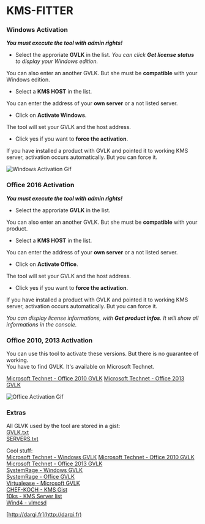 # KMS-FITTER

### Windows Activation

_**You must execute the tool with admin rights!**_

* Select the approriate **GVLK** in the list. *You can click **Get license status** to display your Windows edition.*

You can also enter an another GVLK. But she must be **compatible** with your Windows edition.
* Select a **KMS HOST** in the list.

You can enter the address of your **own server** or a not listed server.
* Click on **Activate Windows**.

The tool will set your GVLK and the host address.
* Click yes if you want to **force the activation**.

If you have installed a product with GVLK and pointed it to working KMS server, activation occurs automatically.
But you can force it.

![Windows Activation Gif](https://i.imgur.com/RXQpjP6.gif)

### Office 2016 Activation

_**You must execute the tool with admin rights!**_

* Select the approriate **GVLK** in the list.

You can also enter an another GVLK. But she must be **compatible** with your product.
* Select a **KMS HOST** in the list.

You can enter the address of your **own server** or a not listed server.
* Click on **Activate Office**.

The tool will set your GVLK and the host address.
* Click yes if you want to **force the activation**.

If you have installed a product with GVLK and pointed it to working KMS server, activation occurs automatically.
But you can force it.

_You can display license informations, with **Get product infos**. It will show all informations in the console._

### Office 2010, 2013 Activation

You can use this tool to activate these versions. But there is no guarantee of working.  
You have to find GVLK. It's available on Microsoft Technet.

[Microsoft Technet - Office 2010 GVLK](https://docs.microsoft.com/en-us/previous-versions/office/office-2010/ee624355(v=office.14)#section2_3)  
[Microsoft Technet - Office 2013 GVLK](https://technet.microsoft.com/en-us/library/dn385360.aspx) 

![Office Activation Gif](https://i.imgur.com/hSh8Prh.gif)

### Extras

All GLVK used by the tool are stored in a gist:  
[GVLK.txt](https://gist.github.com/Darquiche/ef366385a6c6c646a55c970afb46e6a0)  
[SERVERS.txt](https://gist.github.com/Darquiche/ba9bd846a4a0a6ccd6e2c6143b2c1330)  

Cool stuff:  
[Microsoft Technet - Windows GVLK](https://docs.microsoft.com/en-us/previous-versions/windows/it-pro/windows-server-2012-R2-and-2012/jj612867(v=ws.11))  
[Microsoft Technet - Office 2010 GVLK](https://docs.microsoft.com/en-us/previous-versions/office/office-2010/ee624355(v=office.14)#section2_3)  
[Microsoft Technet - Office 2013 GVLK](https://technet.microsoft.com/en-us/library/dn385360.aspx)  
[SystemRage - Windows GVLK](https://github.com/SystemRage/py-kms/wiki/Windows-GVLK-Keys)  
[SystemRage - Office GVLK](https://github.com/SystemRage/py-kms/wiki/Office-GVLK-Keys)  
[Virtualease - Microsoft GVLK](https://www.virtualease.fr/microsoft-officewindows-cles-dactivation-kms-gvlk/)  
[CHEF-KOCH - KMS Gist](https://gist.github.com/CHEF-KOCH/29cac70239eed583ad1c96dcb6de364b)  
[10ks - KMS Server list](https://textuploader.com/10ks/raw)  
[Wind4 - vlmcsd](https://github.com/Wind4/vlmcsd)  

[http://darqi.fr](http://darqi.fr)  
